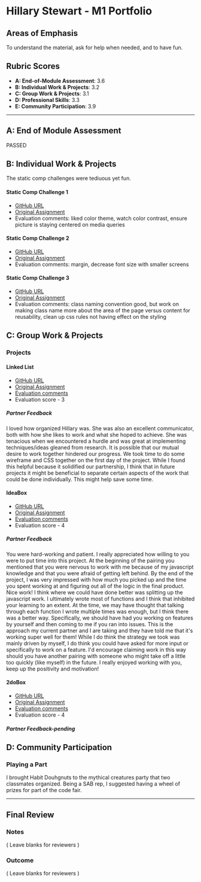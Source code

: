 # Hillary Stewart - M1 Portfolio

## Areas of Emphasis

To understand the material, ask for help when needed, and to have fun.

## Rubric Scores

* **A: End-of-Module Assessment**: 3.6
* **B: Individual Work & Projects**: 3.2
* **C: Group Work & Projects**: 3.1
* **D: Professional Skills**: 3.3
* **E: Community Participation**: 3.9

-----------------------

## A: End of Module Assessment

PASSED


## B: Individual Work & Projects

The static comp challenges were tediuous yet fun. 

#### Static Comp Challenge 1

* [GitHub URL](https://github.com/hillstew/hs-comp-challenge-1)
* [Original Assignment](http://frontend.turing.io/projects/m1-static-comp-1.html)
* Evaluation comments: liked color theme, watch color contrast, ensure picture is staying centered on media queries

#### Static Comp Challenge 2

* [GitHub URL](https://github.com/hillstew/hs-comp-challenge-2)
* [Original Assignment](http://frontend.turing.io/projects/m1-static-comp-2.html)
* Evaluation comments: margin, decrease font size with smaller screens

#### Static Comp Challenge 3

* [GitHub URL](https://github.com/hillstew/hs-comp-challenge-3)
* [Original Assignment](http://frontend.turing.io/projects/m1-static-comp-3.html)
* Evaluation comments: class naming convention good, but work on making class name more about the area of the page versus content for reusability, clean up css rules not having effect on the styling

## C: Group Work & Projects

### Projects


#### Linked List

* [GitHub URL](https://github.com/ericfitzsimons451/Linked-List)
* [Original Assignment](http://frontend.turing.io/projects/linked-list.html)
* [Evaluation comments](https://github.com/turingschool/front-end-submissions-public/blob/master/1808/mod-1/linked-list/eric-hillary.md#student-eric-and-hillary)
* Evaluation score - 3

##### Partner Feedback
I loved how organized Hillary was.  She was also an excellent communicator, both with how she likes to work and what she hoped to achieve. She was tenacious when we encountered a hurdle and was great at implementing techniques/ideas gleaned from research. It is possible that our mutual desire to work together hindered our progress. We took time to do some wireframe and CSS together on the first day of the project. While I found this helpful because it solidified our partnership, I think that in future projects it might be beneficial to separate certain aspects of the work that could be done individually. This might help save some time.


#### IdeaBox

* [GitHub URL](https://github.com/jakelauer27/idea-box)
* [Original Assignment](http://frontend.turing.io/projects/ideabox.html)
* [Evaluation comments](https://github.com/turingschool/front-end-submissions-public/blob/master/1808/mod-1/idea-box/hillary-jake.md#student-hillary-and-jake)
* Evaluation score - 4

##### Partner Feedback

You were hard-working and patient. I really appreciated how willing to you were to put time into this project. At the beginning of the pairing you mentioned that you were nervous to work with me because of my javascript knowledge and that you were afraid of getting left behind. By the end of the project, I was very impressed with how much you picked up and the time you spent working at and figuring out all of the logic in the final product. Nice work! I think where we could have done better was splitting up the javascript work. I ultimately wrote most of functions and I think that inhibited your learning to an extent. At the time, we may have thought that talking through each function I wrote multiple times was enough, but I think there was a better way. Specifically, we should have had you working on features by yourself and then coming to me if you ran into issues. This is the approach my current partner and I are taking and they have told me that it's working super well for them! While I do think the strategy we took was mainly driven by myself, I do think you could have asked for more input or specifically to work on a feature. I'd encourage claiming work in this way should you have another pairing with someone who might take off a little too quickly (like myself) in the future.  I really enjoyed working with you, keep up the positivity and motivation!


#### 2doBox

* [GitHub URL](https://github.com/jarushford/2dobox)
* [Original Assignment](http://frontend.turing.io/projects/2DoBox-Pivot-Mod1.html)
* [Evaluation comments](https://github.com/turingschool/front-end-submissions-public/blob/master/1808/mod-1/to-do-box/hillary-jamie.md#students-hillary-and-jamie)
* Evaluation score - 4

##### Partner Feedback-pending


## D: Community Participation

### Playing a Part

I brought Habit Douhgnuts to the mythical creatures party that two classmates organized. Being a SAB rep, I suggested having a wheel of prizes for part of the code fair. 

------------------

## Final Review

### Notes

( Leave blanks for reviewers )

### Outcome

( Leave blanks for reviewers )
